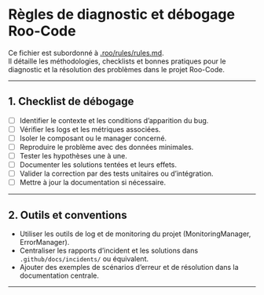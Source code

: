 # Règles de diagnostic et débogage Roo-Code

Ce fichier est subordonné à [.roo/rules/rules.md](rules.md).  
Il détaille les méthodologies, checklists et bonnes pratiques pour le diagnostic et la résolution des problèmes dans le projet Roo-Code.

---

## 1. Checklist de débogage

- [ ] Identifier le contexte et les conditions d’apparition du bug.
- [ ] Vérifier les logs et les métriques associées.
- [ ] Isoler le composant ou le manager concerné.
- [ ] Reproduire le problème avec des données minimales.
- [ ] Tester les hypothèses une à une.
- [ ] Documenter les solutions tentées et leurs effets.
- [ ] Valider la correction par des tests unitaires ou d’intégration.
- [ ] Mettre à jour la documentation si nécessaire.

---

## 2. Outils et conventions

- Utiliser les outils de log et de monitoring du projet (MonitoringManager, ErrorManager).
- Centraliser les rapports d’incident et les solutions dans `.github/docs/incidents/` ou équivalent.
- Ajouter des exemples de scénarios d’erreur et de résolution dans la documentation centrale.

---